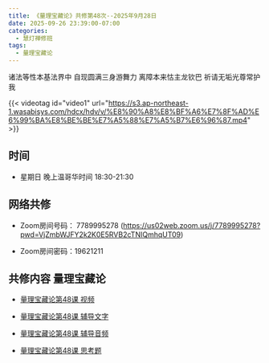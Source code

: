 ```yaml
---
title: 《量理宝藏论》共修第48次--2025年9月28日
date: 2025-09-26 23:39:00-07:00
categories:
  - 慧灯禅修班
tags:
  - 量理宝藏论
---
```

诸法等性本基法界中 自现圆满三身游舞力 离障本来怙主龙钦巴 祈请无垢光尊常护我

{{< videotag id="video1" url="https://s3.ap-northeast-1.wasabisys.com/hdcx/hdv/v/%E8%90%A8%E8%BF%A6%E7%8F%AD%E6%99%BA%E8%BE%BE%E7%A5%88%E7%A5%B7%E6%96%87.mp4" >}}

## 时间


* 星期日 晚上温哥华时间 18:30-21:30


## 网络共修


* Zoom房间号码： 7789995278 (https://us02web.zoom.us/j/7789995278?pwd=VjZmbWJFY2k2K0E5RVB2cTNIQmhqUT09)


* Zoom房间密码：19621211


## 共修内容 量理宝藏论


* [量理宝藏论第48课 视频](https://huidengchanxiu.net/refs/llbzl/llbzl-08/#%E7%AC%AC%E5%9B%9B%E5%8D%81%E5%85%AB%E8%AF%BE)

* [量理宝藏论第48课 辅导文字](https://huidengchanxiu.net/refs/llbzl/llbzl-08/#%E7%AC%AC%E5%9B%9B%E5%8D%81%E5%85%AB%E8%AF%BE%E8%BE%85%E5%AF%BC)

* [量理宝藏论第48课 辅导音频](https://box.hdcxb.net/%E7%A6%85%E4%BF%AE%E7%8F%AD/037-%E9%87%8F%E7%90%86%E5%AE%9D%E8%97%8F%E8%AE%BA/%E8%BE%85%E5%AF%BC-%E6%99%BA%E8%AF%9A%E5%A0%AA%E5%B8%83%E7%AC%AC1%E6%AC%A1%E8%AE%B2%E8%A7%A3%E4%BA%8E2006%E8%87%B307%E5%B9%B4?page=2)

* [量理宝藏论第48课 思考题 ](https://huidengchanxiu.net/refs/llbzl/llbzl-qa#%E7%AC%AC48%E8%AF%BE)
